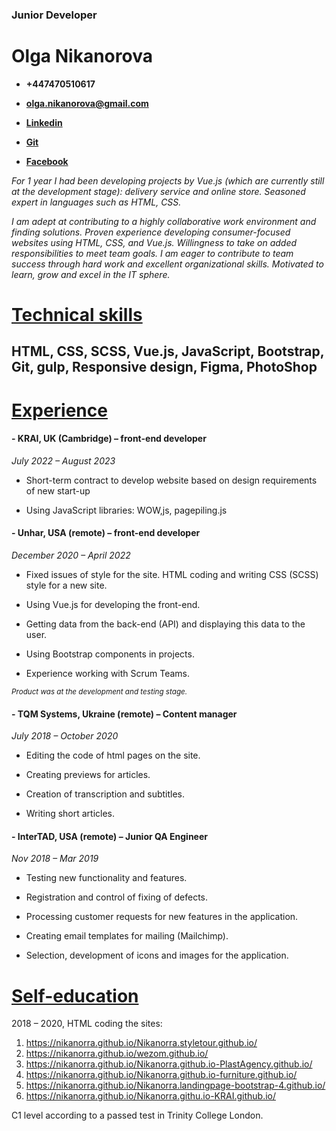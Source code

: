 ### Junior Developer

# Olga Nikanorova

- **+447470510617**

- **olga.nikanorova@gmail.com**

- **[Linkedin](https://www.linkedin.com/in/nikanora/)** 

- **[Git](https://github.com/Nikanorra)**

- **[Facebook](https://www.facebook.com/nikanora)**



*For 1 year I had been developing projects by Vue.js (which are currently still at the development stage): delivery service and online store. Seasoned expert in languages such as HTML, CSS.*

*I am adept at contributing to a highly collaborative work environment and finding solutions. Proven experience developing consumer-focused websites using HTML, CSS, and Vue.js. 
Willingness to take on added responsibilities to meet team goals. 
I am eager to contribute to team success through hard work and excellent organizational skills. Motivated to learn, grow and excel in the IT sphere.*




# <ins>Technical skills</ins>

## **HTML, CSS, SCSS, Vue.js, JavaScript, Bootstrap, Git, gulp, Responsive design, Figma, PhotoShop**




# <ins>Experience</ins>

#### - KRAI, UK (Cambridge) – front-end developer

*July 2022 – August 2023*

- Short-term contract to develop website based on design requirements of new start-up 

- Using JavaScript libraries: WOW,js, pagepiling.js



#### - Unhar, USA (remote) – front-end developer

*December 2020 – April 2022*

- Fixed issues of style for the site. HTML coding and writing CSS (SCSS) style for a new site. 

- Using Vue.js for developing the front-end. 

- Getting data from the back-end (API) and displaying this data to the user.

- Using Bootstrap components in projects.

- Experience working with Scrum Teams.

*<sup>Product was at the development and testing stage.</sup>*



#### - TQM Systems, Ukraine (remote) – Content manager

*July 2018 – October 2020*

- Editing the code of html pages on the site.

- Creating previews for articles. 

- Creation of transcription and subtitles.

- Writing short articles.



#### - InterTAD, USA (remote) – Junior QA Engineer

*Nov 2018 – Mar 2019*

- Testing new functionality and features.

- Registration and control of fixing of defects.

- Processing customer requests for new features in the application.

- Creating email templates for mailing (Mailchimp).

- Selection, development of icons and images for the application.




# <ins>**Self-education**</ins>
2018 – 2020, HTML coding the sites:
1. https://nikanorra.github.io/Nikanorra.styletour.github.io/
2. https://nikanorra.github.io/wezom.github.io/
3. https://nikanorra.github.io/Nikanorra.github.io-PlastAgency.github.io/
4. https://nikanorra.github.io/Nikanorra.github.io-furniture.github.io/
5. https://nikanorra.github.io/Nikanorra.landingpage-bootstrap-4.github.io/
6. https://nikanorra.github.io/Nikanorra.githu.io-KRAI.github.io/



C1 level according to a passed test in Trinity College London.